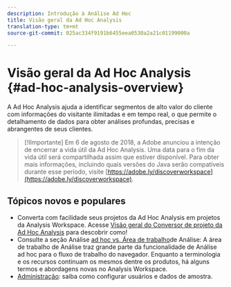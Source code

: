 ```yaml
---
description: Introdução à Análise Ad Hoc
title: Visão geral da Ad Hoc Analysis
translation-type: tm+mt
source-git-commit: 025ac334f9191b6455eea0530a2a21c01199000a

---
```



# Visão geral da Ad Hoc Analysis {#ad-hoc-analysis-overview}

A Ad Hoc Analysis ajuda a identificar segmentos de alto valor do cliente com informações do visitante ilimitadas e em tempo real, o que permite o detalhamento de dados para obter análises profundas, precisas e abrangentes de seus clientes.

>[!IImportante]
>Em 6 de agosto de 2018, a Adobe anunciou a intenção de encerrar a vida útil da Ad Hoc Analysis. Uma data para o fim da vida útil será compartilhada assim que estiver disponível. Para obter mais informações, incluindo quais versões do Java serão compatíveis durante esse período, visite [https://adobe.ly/discoverworkspace](https://adobe.ly/discoverworkspace).

## Tópicos novos e populares

* Converta com facilidade seus projetos da Ad Hoc Analysis em projetos da Analysis Workspace. Acesse [Visão geral do Conversor de projeto da Ad Hoc Analysis](/help/analyze/ad-hoc-analysis/c-aha-project-converter/aha2aw-overview.md) para descobrir como!
* Consulte a seção Análise [ad hoc vs. Área de trabalho](/help/analyze/analysis-workspace/workspace-faq/adhocanalysis-vs-analysisworkspace.md)de Análise: A área de trabalho de Análise traz grande parte da funcionalidade de Análise ad hoc para o fluxo de trabalho do navegador. Enquanto a terminologia e os recursos continuam os mesmos dentre os produtos, há alguns termos e abordagens novas no Analysis Workspace.
* [Administração](/help/analyze/ad-hoc-analysis/c-administration.md): saiba como configurar usuários e dados de amostra.
